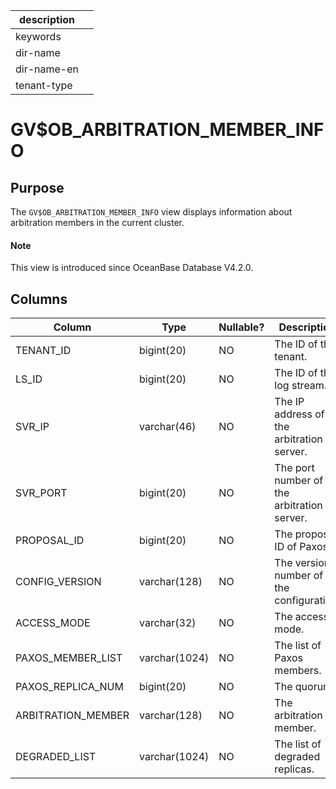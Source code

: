 |description||
|---|---|
|keywords||
|dir-name||
|dir-name-en||
|tenant-type||

# GV$OB_ARBITRATION_MEMBER_INFO

## Purpose

The `GV$OB_ARBITRATION_MEMBER_INFO` view displays information about arbitration members in the current cluster. 

<main id="notice" type='explain'>
  <h4>Note</h4>
  <p>This view is introduced since OceanBase Database V4.2.0. </p>
</main>

## Columns

| **Column** | **Type** | **Nullable?** | **Description** |
| --- | --- | --- | --- |
| TENANT_ID | bigint(20) | NO | The ID of the tenant. |
| LS_ID | bigint(20) | NO | The ID of the log stream. |
| SVR_IP | varchar(46) | NO | The IP address of the arbitration server. |
| SVR_PORT | bigint(20) | NO | The port number of the arbitration server. |
| PROPOSAL_ID | bigint(20) | NO | The proposal ID of Paxos. |
| CONFIG_VERSION | varchar(128) | NO | The version number of the configuration. |
| ACCESS_MODE | varchar(32) | NO | The access mode. |
| PAXOS_MEMBER_LIST | varchar(1024) | NO | The list of Paxos members. |
| PAXOS_REPLICA_NUM | bigint(20) | NO | The quorum. |
| ARBITRATION_MEMBER | varchar(128) | NO | The arbitration member. |
| DEGRADED_LIST | varchar(1024) | NO | The list of degraded replicas. |
